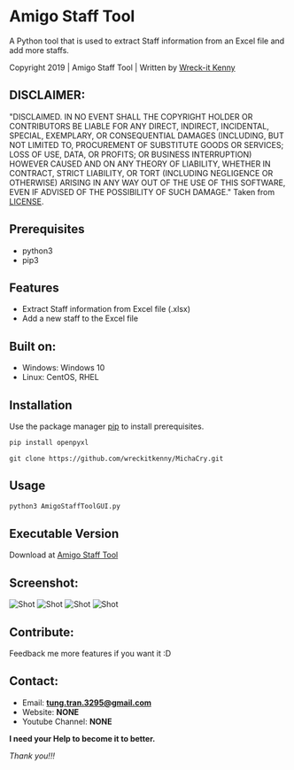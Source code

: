 # Amigo Staff Tool
A Python tool that is used to extract Staff information from an Excel file and add more staffs.

Copyright 2019 | Amigo Staff Tool | Written by [Wreck-it Kenny](https://github.com/wreckitkenny)

## DISCLAIMER: 
"DISCLAIMED. IN NO EVENT SHALL THE COPYRIGHT HOLDER OR CONTRIBUTORS BE LIABLE
FOR ANY DIRECT, INDIRECT, INCIDENTAL, SPECIAL, EXEMPLARY, OR CONSEQUENTIAL
DAMAGES (INCLUDING, BUT NOT LIMITED TO, PROCUREMENT OF SUBSTITUTE GOODS OR
SERVICES; LOSS OF USE, DATA, OR PROFITS; OR BUSINESS INTERRUPTION) HOWEVER
CAUSED AND ON ANY THEORY OF LIABILITY, WHETHER IN CONTRACT, STRICT LIABILITY,
OR TORT (INCLUDING NEGLIGENCE OR OTHERWISE) ARISING IN ANY WAY OUT OF THE USE
OF THIS SOFTWARE, EVEN IF ADVISED OF THE POSSIBILITY OF SUCH DAMAGE." Taken from [LICENSE](LICENSE).

## Prerequisites
* python3
* pip3

## Features 
- Extract Staff information from Excel file (.xlsx)
- Add a new staff to the Excel file

## Built on:
+ Windows: Windows 10
+ Linux: CentOS, RHEL

## Installation
Use the package manager [pip](https://pip.pypa.io/en/stable/) to install prerequisites.

```powershell
pip install openpyxl 
```
```
git clone https://github.com/wreckitkenny/MichaCry.git
```

## Usage
```python
python3 AmigoStaffToolGUI.py
```
## Executable Version
Download at [Amigo Staff Tool](https://bit.ly/2XHYN6n)

## Screenshot:
![Shot](https://github.com/wreckitkenny/AmigoStaffTool/tree/master/Screenshot/Screenshot_1.png)
![Shot](https://github.com/wreckitkenny/AmigoStaffTool/tree/master/Screenshot/Screenshot_2.png)
![Shot](https://github.com/wreckitkenny/AmigoStaffTool/tree/master/Screenshot/Screenshot_3.png)
![Shot](https://github.com/wreckitkenny/AmigoStaffTool/tree/master/Screenshot/Screenshot_4.png)

## Contribute:
Feedback me more features if you want it :D

## Contact:
- Email: **tung.tran.3295@gmail.com**
- Website: **NONE**
- Youtube Channel: **NONE**

**I need your Help to become it to better.** 

*Thank you!!!*
